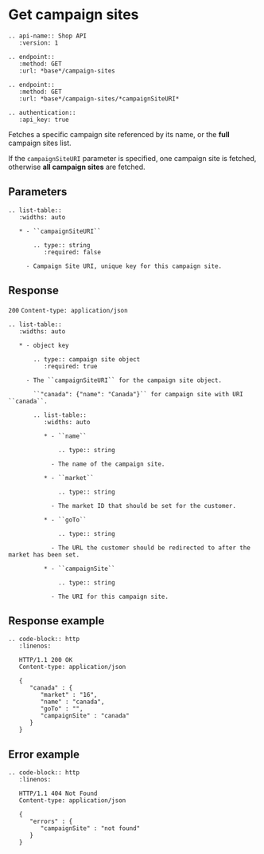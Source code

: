 # Get campaign sites

```eval_rst
.. api-name:: Shop API
   :version: 1

.. endpoint::
   :method: GET
   :url: *base*/campaign-sites

.. endpoint::
   :method: GET
   :url: *base*/campaign-sites/*campaignSiteURI*

.. authentication::
   :api_key: true
```

Fetches a specific campaign site referenced by its name, or the **full** campaign sites list.

If the `campaignSiteURI` parameter is specified, one campaign site is fetched, otherwise **all campaign sites** are fetched.

## Parameters

```eval_rst
.. list-table::
   :widths: auto

   * - ``campaignSiteURI``

       .. type:: string
          :required: false

     - Campaign Site URI, unique key for this campaign site.

```

## Response
`200` `Content-type: application/json`

```eval_rst
.. list-table::
   :widths: auto

   * - object key

       .. type:: campaign site object
          :required: true

     - The ``campaignSiteURI`` for the campaign site object.

       ``"canada": {"name": "Canada"}`` for campaign site with URI ``canada``.

       .. list-table::
          :widths: auto

          * - ``name``

              .. type:: string

            - The name of the campaign site.

          * - ``market``

              .. type:: string

            - The market ID that should be set for the customer.

          * - ``goTo``

              .. type:: string

            - The URL the customer should be redirected to after the market has been set.

          * - ``campaignSite``

              .. type:: string

            - The URI for this campaign site.

```

## Response example

```eval_rst
.. code-block:: http
   :linenos:

   HTTP/1.1 200 OK
   Content-type: application/json

   {
      "canada" : {
         "market" : "16",
         "name" : "canada",
         "goTo" : "",
         "campaignSite" : "canada"
      }
   }

```

## Error example

```eval_rst
.. code-block:: http
   :linenos:

   HTTP/1.1 404 Not Found
   Content-type: application/json

   {
      "errors" : {
         "campaignSite" : "not found"
      }
   }
```
